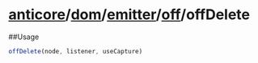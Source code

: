 # [anticore](../../../../../../#reference)/[dom](../../../#reference)/[emitter](../../#reference)/[off](../#reference)/<a name="reference">offDelete</a>

##Usage

```js
offDelete(node, listener, useCapture)
```